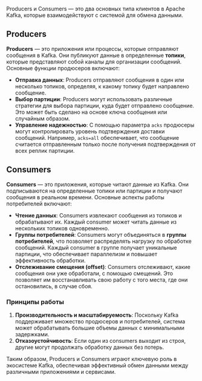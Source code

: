 Producers и Consumers — это два основных типа клиентов в Apache Kafka, которые взаимодействуют с системой для обмена данными.

## Producers

**Producers** — это приложения или процессы, которые отправляют сообщения в Kafka. Они публикуют данные в определенные **топики**, которые представляют собой каналы для организации сообщений. Основные функции продюсеров включают:

- **Отправка данных**: Producers отправляют сообщения в один или несколько топиков, определяя, к какому топику будет направлено сообщение.
- **Выбор партиции**: Producers могут использовать различные стратегии для выбора партиции, куда будет отправлено сообщение. Это может быть сделано на основе ключа сообщения или случайным образом.
- **Управление надежностью**: С помощью параметра `acks` продюсеры могут контролировать уровень подтверждения доставки сообщений. Например, `acks=all` обеспечивает, что сообщение считается отправленным только после получения подтверждения от всех реплик партиции.

## Consumers

**Consumers** — это приложения, которые читают данные из Kafka. Они подписываются на определенные топики или партиции и получают сообщения в реальном времени. Основные аспекты работы потребителей включают:

- **Чтение данных**: Consumers извлекают сообщения из топиков и обрабатывают их. Каждый consumer может читать данные из нескольких топиков одновременно.
- **Группы потребителей**: Consumers могут объединяться в **группы потребителей**, что позволяет распределять нагрузку по обработке сообщений. Каждый consumer в группе получает уникальные партиции, что обеспечивает параллелизм и повышает эффективность обработки.
- **Отслеживание смещения (offset)**: Consumers отслеживают, какие сообщения они уже обработали, с помощью смещений. Это позволяет им восстанавливать свою работу с того места, где они остановились, в случае сбоя.

### Принципы работы

1. **Производительность и масштабируемость**: Поскольку Kafka поддерживает множество продюсеров и потребителей, система может обрабатывать большие объемы данных с минимальными задержками.
2. **Отказоустойчивость**: Если один из consumers выходит из строя, другие могут продолжать обработку данных без потерь.

Таким образом, Producers и Consumers играют ключевую роль в экосистеме Kafka, обеспечивая эффективный обмен данными между различными приложениями и сервисами.
